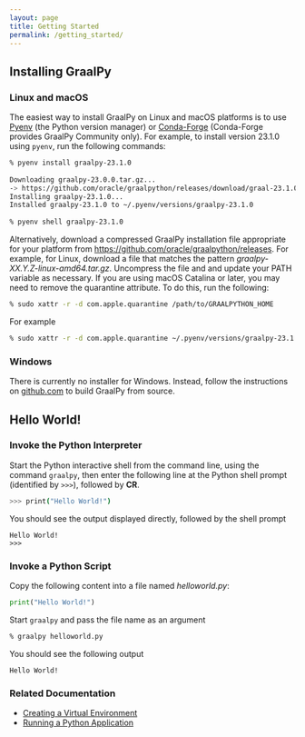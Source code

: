 ```yaml
---
layout: page
title: Getting Started
permalink: /getting_started/
---
```


## Installing GraalPy

### Linux and macOS
The easiest way to install GraalPy on Linux and macOS platforms is to use [Pyenv](https://github.com/pyenv/pyenv) (the Python version manager) or [Conda-Forge](https://conda-forge.org/) (Conda-Forge provides GraalPy Community only).
For example, to install version 23.1.0 using `pyenv`, run the following commands:

```bash
% pyenv install graalpy-23.1.0
 
Downloading graalpy-23.0.0.tar.gz...
-> https://github.com/oracle/graalpython/releases/download/graal-23.1.0/graalpython-23.1.0-macos-amd64.tar.gz
Installing graalpy-23.1.0...
Installed graalpy-23.1.0 to ~/.pyenv/versions/graalpy-23.1.0
 
% pyenv shell graalpy-23.1.0
```

Alternatively, download a compressed GraalPy installation file appropriate for your platform from https://github.com/oracle/graalpython/releases.
For example, for Linux, download a file that matches the pattern _graalpy-XX.Y.Z-linux-amd64.tar.gz_.
Uncompress the file and and update your PATH variable as necessary.
If you are using macOS Catalina or later, you may need to remove the quarantine attribute.
To do this, run the following:

```bash
% sudo xattr -r -d com.apple.quarantine /path/to/GRAALPYTHON_HOME
```

For example

```bash
% sudo xattr -r -d com.apple.quarantine ~/.pyenv/versions/graalpy-23.1.0
```

### Windows
There is currently no installer for Windows. 
Instead, follow the instructions on [github.com](https://github.com/oracle/graalpython#user-content-building-from-source) to build GraalPy from source.

## Hello World!

### Invoke the Python Interpreter

Start the Python interactive shell from the command line, using the command `graalpy`, then enter the following line at the Python shell prompt (identified by `>>>`), followed by **CR**.

```bash
>>> print("Hello World!")
```

You should see the output displayed directly, followed by the shell prompt

```
Hello World!
>>>
```

### Invoke a Python Script

Copy the following content into a file named _helloworld.py_:

```python
print("Hello World!")
```

Start `graalpy` and pass the file name as an argument

```bash
% graalpy helloworld.py
```

You should see the following output
```
Hello World!
```

### Related Documentation
* [Creating a Virtual Environment](/guides/creating_a_virtual_environment/)
* [Running a Python Application](/guides/running_a_python_application/)
